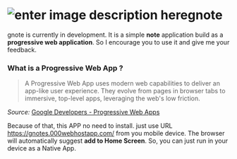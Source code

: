 ﻿# ![enter image description here](https://gnotes.000webhostapp.com/img/icons/android-icon-96x96.png)gnote

gnote is currently in development. It is a simple **note** application build as a **progressive web application**. So I encourage you to use it and give me your feedback.

### What is a Progressive Web App ?

> A Progressive Web App uses modern web capabilities to deliver an app-like user experience. They evolve from pages in browser tabs to immersive, top-level apps, leveraging the web's low friction.

_Source:_  [Google Developers - Progressive Web Apps](https://developers.google.com/web/progressive-web-apps/)


Because of that, this APP no need to install. just use URL https://gnotes.000webhostapp.com/ from you mobile device.
The browser will automatically suggest  **add to Home Screen**.
So, you can just run in your device as a Native App. 



